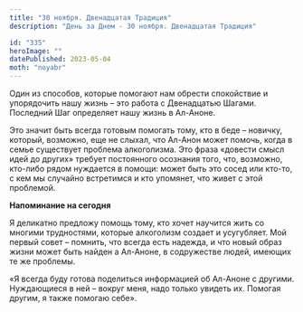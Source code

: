 ```yaml
---
title: "30 ноября. Двенадцатая Традиция"
description: "День за Днем - 30 ноября. Двенадцатая Традиция"

id: "335"
heroImage: ""
datePublished: 2023-05-04
moth: "noyabr"
---
```


Один из способов, которые помогают нам обрести спокойствие и упорядочить нашу
жизнь – это работа с Двенадцатью Шагами. Последний Шаг определяет нашу жизнь в
Ал-Аноне.

Это значит быть всегда готовым помогать тому, кто в беде – новичку, который,
возможно, еще не слыхал, что Ал-Анон может помочь, когда в семье существует
проблема алкоголизма. Это фраза «довести смысл идей до других» требует
постоянного осознания того, что, возможно, кто-либо рядом нуждается в помощи:
может быть это сосед или кто-то, с кем мы случайно встретимся и кто упомянет,
что живет с этой проблемой.

**Напоминание на сегодня**

Я деликатно предложу помощь тому, кто хочет научится жить со многими
трудностями, которые алкоголизм создает и усугубляет. Мой первый совет –
помнить, что всегда есть надежда, и что новый образ жизни может быть найден а
Ал-Аноне, в содружестве людей, имеющих те же проблемы.

«Я всегда буду готова поделиться информацией об Ал-Аноне с другими.
Нуждающиеся в ней – вокруг меня, надо только увидеть их. Помогая другим, я
также помогаю себе».
